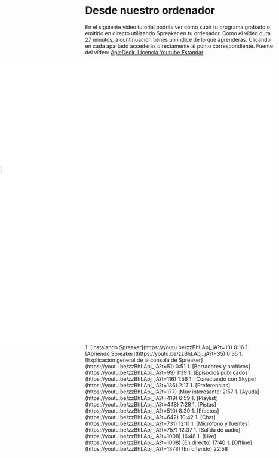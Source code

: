 
# Desde nuestro ordenador

En el siguiente vídeo tutorial podrás ver cómo subir tu programa grabado o emitirlo en directo utilizando Spreaker en tu ordenador. Como el vídeo dura 27 minutos, a continuación tienes un índice de lo que aprenderás. Clicando en cada apartado accederás directamente al punto correspondiente. Fuente del vídeo: [ApleDecir. LIcencia Youtube Estandar](https://youtu.be/zzBhLApj_jA)

<iframe width="921" height="758" align="right" src="//www.youtube.com/embed/zzBhLApj_jA" frameborder="0"></iframe>
1. [Instalando Spreaker](https://youtu.be/zzBhLApj_jA?t=13) 0:16
1. [Abriendo Spreaker](https://youtu.be/zzBhLApj_jA?t=35) 0:35
1. [Explicación general de la consola de Spreaker](https://youtu.be/zzBhLApj_jA?t=51) 0:51
1. [Borradores y archivos](https://youtu.be/zzBhLApj_jA?t=99) 1:39
1. [Episodios publicados](https://youtu.be/zzBhLApj_jA?t=116) 1:56
1. [Conectando con Skype](https://youtu.be/zzBhLApj_jA?t=136) 2:17
1. [Preferencias](https://youtu.be/zzBhLApj_jA?t=177) ¡Muy interesante! 2:57
1. [Ayuda](https://youtu.be/zzBhLApj_jA?t=419) 6:59
1. [Playlist](https://youtu.be/zzBhLApj_jA?t=448) 7:28
1. [Pistas](https://youtu.be/zzBhLApj_jA?t=510) 8:30
1. [Efectos](https://youtu.be/zzBhLApj_jA?t=642) 10:42
1. [Chat](https://youtu.be/zzBhLApj_jA?t=731) 12:11
1. [Micrófono y fuentes](https://youtu.be/zzBhLApj_jA?t=757) 12:37
1. [Salida de audio](https://youtu.be/zzBhLApj_jA?t=1008) 16:48
1. [Live](https://youtu.be/zzBhLApj_jA?t=1008) (En directo) 17:40
1. [Offline](https://youtu.be/zzBhLApj_jA?t=1378) (En diferido) 22:58
